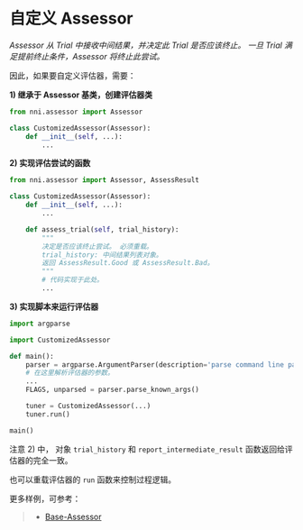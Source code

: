# 自定义 Assessor

*Assessor 从 Trial 中接收中间结果，并决定此 Trial 是否应该终止。 一旦 Trial 满足提前终止条件，Assessor 将终止此尝试。*

因此，如果要自定义评估器，需要：

**1) 继承于 Assessor 基类，创建评估器类**

```python
from nni.assessor import Assessor

class CustomizedAssessor(Assessor):
    def __init__(self, ...):
        ...
```

**2) 实现评估尝试的函数**

```python
from nni.assessor import Assessor, AssessResult

class CustomizedAssessor(Assessor):
    def __init__(self, ...):
        ...

    def assess_trial(self, trial_history):
        """
        决定是否应该终止尝试。 必须重载。
        trial_history: 中间结果列表对象。
        返回 AssessResult.Good 或 AssessResult.Bad。
        """
        # 代码实现于此处。
        ...
```

**3) 实现脚本来运行评估器**

```python
import argparse

import CustomizedAssessor

def main():
    parser = argparse.ArgumentParser(description='parse command line parameters.')
    # 在这里解析评估器的参数。
    ...
    FLAGS, unparsed = parser.parse_known_args()

    tuner = CustomizedAssessor(...)
    tuner.run()

main()
```

注意 2) 中， 对象 `trial_history` 和 `report_intermediate_result` 函数返回给评估器的完全一致。

也可以重载评估器的 `run` 函数来控制过程逻辑。

更多样例，可参考：

> - [Base-Assessor](https://msrasrg.visualstudio.com/NeuralNetworkIntelligenceOpenSource/_git/Default?_a=contents&path=%2Fsrc%2Fsdk%2Fpynni%2Fnni%2Fassessor.py&version=GBadd_readme)